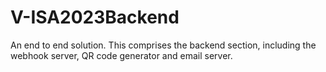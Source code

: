 # V-ISA2023Backend
An end to end solution. This comprises the backend section, including the webhook server, QR code generator and email server.
